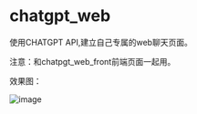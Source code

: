 # chatgpt_web

使用CHATGPT API,建立自己专属的web聊天页面。

注意：和chatpgt_web_front前端页面一起用。

效果图：

![image](https://user-images.githubusercontent.com/10266200/228227442-0892f0c2-856e-4f71-951d-fbfc0a87c52a.png)
